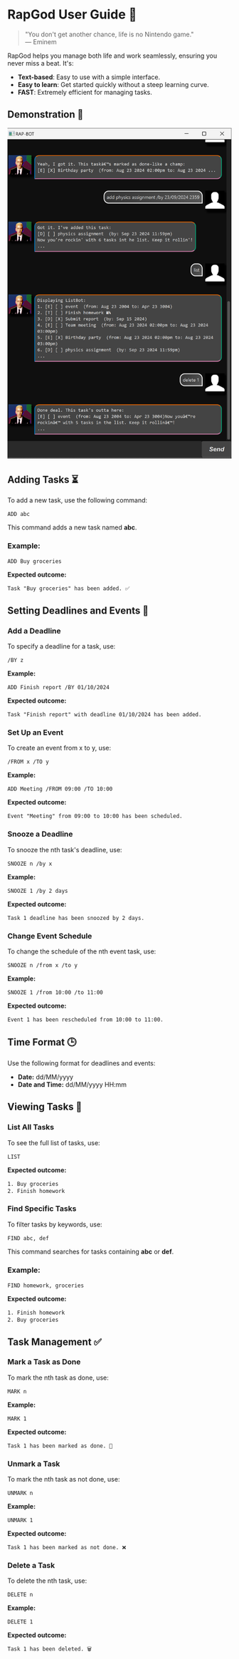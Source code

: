 # RapGod User Guide 🎤

> "You don't get another chance, life is no Nintendo game."  
> — Eminem

RapGod helps you manage both life and work seamlessly, ensuring you never miss a beat. It's:

- **Text-based**: Easy to use with a simple interface.
- **Easy to learn**: Get started quickly without a steep learning curve.
- **FAST**: Extremely efficient for managing tasks.

## Demonstration 📸
![img.png](Ui.png)

## Adding Tasks ⏳

To add a new task, use the following command:

```
ADD abc
```
This command adds a new task named **abc**.

### Example:
```
ADD Buy groceries
```
**Expected outcome:**
```
Task "Buy groceries" has been added. ✅
```

## Setting Deadlines and Events 📅

### Add a Deadline
To specify a deadline for a task, use:

```
/BY z
```
**Example:**
```
ADD Finish report /BY 01/10/2024
```
**Expected outcome:**
```
Task "Finish report" with deadline 01/10/2024 has been added.
```

### Set Up an Event
To create an event from x to y, use:

```
/FROM x /TO y
```
**Example:**
```
ADD Meeting /FROM 09:00 /TO 10:00
```
**Expected outcome:**
```
Event "Meeting" from 09:00 to 10:00 has been scheduled.
```

### Snooze a Deadline
To snooze the nth task's deadline, use:

```
SNOOZE n /by x
```
**Example:**
```
SNOOZE 1 /by 2 days
```
**Expected outcome:**
```
Task 1 deadline has been snoozed by 2 days.
```

### Change Event Schedule
To change the schedule of the nth event task, use:

```
SNOOZE n /from x /to y
```
**Example:**
```
SNOOZE 1 /from 10:00 /to 11:00
```
**Expected outcome:**
```
Event 1 has been rescheduled from 10:00 to 11:00.
```

## Time Format 🕒
Use the following format for deadlines and events:

- **Date:** dd/MM/yyyy
- **Date and Time:** dd/MM/yyyy HH:mm

## Viewing Tasks 👀

### List All Tasks
To see the full list of tasks, use:

```
LIST
```
**Expected outcome:**
```
1. Buy groceries
2. Finish homework
```

### Find Specific Tasks
To filter tasks by keywords, use:

```
FIND abc, def
```
This command searches for tasks containing **abc** or **def**.

### Example:
```
FIND homework, groceries
```
**Expected outcome:**
```
1. Finish homework
2. Buy groceries
```

## Task Management ✅

### Mark a Task as Done
To mark the nth task as done, use:

```
MARK n
```
**Example:**
```
MARK 1
```
**Expected outcome:**
```
Task 1 has been marked as done. 🎉
```

### Unmark a Task
To mark the nth task as not done, use:

```
UNMARK n
```
**Example:**
```
UNMARK 1
```
**Expected outcome:**
```
Task 1 has been marked as not done. ❌
```

### Delete a Task
To delete the nth task, use:

```
DELETE n
```
**Example:**
```
DELETE 1
```
**Expected outcome:**
```
Task 1 has been deleted. 🗑️
```


